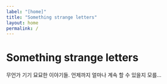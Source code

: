 ```yaml
---
label: "[home]"
title: "Something strange letters"
layout: home
permalink: /
---
```


# Something strange letters

무언가 기기 묘묘한 이야기들. 언제까지 얼마나 계속 할 수 있을지 모를...
